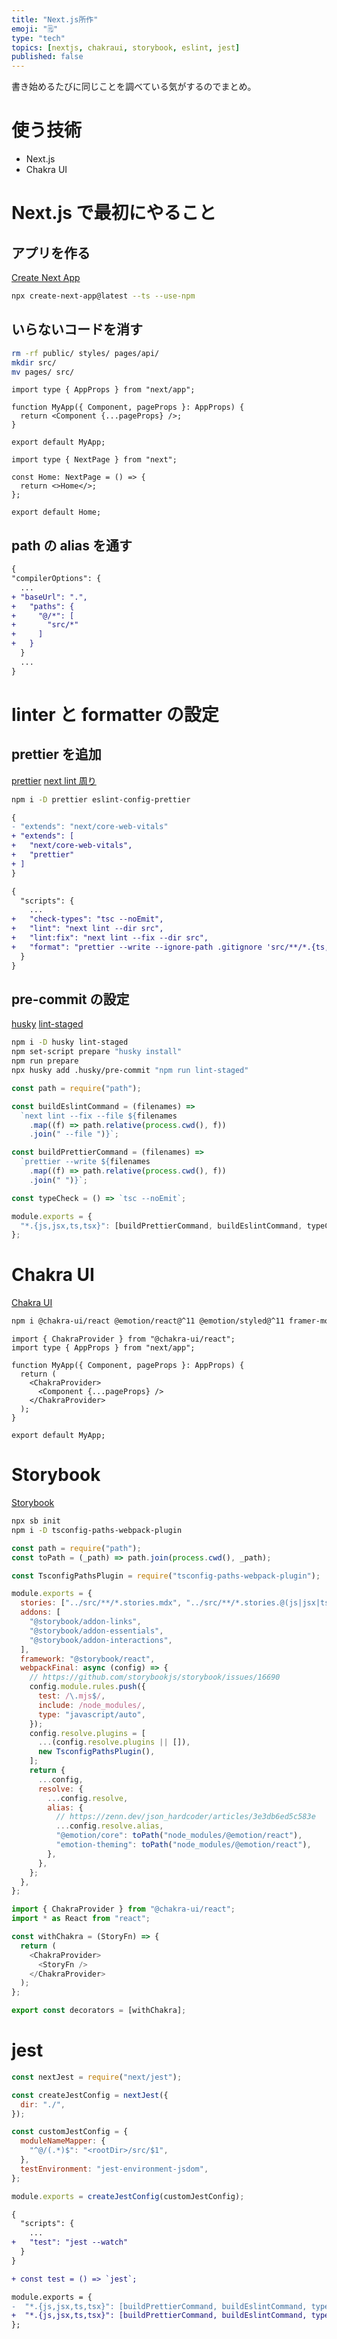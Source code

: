 ```yaml
---
title: "Next.js所作"
emoji: "🗒"
type: "tech"
topics: [nextjs, chakraui, storybook, eslint, jest]
published: false
---
```


書き始めるたびに同じことを調べている気がするのでまとめ。

# 使う技術

- Next.js
- Chakra UI

# Next.js で最初にやること

## アプリを作る

[Create Next App](https://nextjs.org/docs/api-reference/create-next-app)

```sh
npx create-next-app@latest --ts --use-npm
```

## いらないコードを消す

```sh
rm -rf public/ styles/ pages/api/
mkdir src/
mv pages/ src/
```

```ts:src/pages/_app.tsx
import type { AppProps } from "next/app";

function MyApp({ Component, pageProps }: AppProps) {
  return <Component {...pageProps} />;
}

export default MyApp;
```

```ts:src/pages/index.tsx
import type { NextPage } from "next";

const Home: NextPage = () => {
  return <>Home</>;
};

export default Home;
```

## path の alias を通す

```diff json:tsconfig.json
{
"compilerOptions": {
  ...
+ "baseUrl": ".",
+   "paths": {
+     "@/*": [
+       "src/*"
+     ]
+   }
  }
  ...
}
```

# linter と formatter の設定

## prettier を追加

[prettier](https://www.npmjs.com/package/prettier)
[next lint 周り](https://nextjs.org/docs/basic-features/eslint)

```sh
npm i -D prettier eslint-config-prettier
```

```diff json:.eslintrc.json
{
- "extends": "next/core-web-vitals"
+ "extends": [
+   "next/core-web-vitals",
+   "prettier"
+ ]
}
```

```diff json:package.json
{
  "scripts": {
    ...
+   "check-types": "tsc --noEmit",
+   "lint": "next lint --dir src",
+   "lint:fix": "next lint --fix --dir src",
+   "format": "prettier --write --ignore-path .gitignore 'src/**/*.{ts,tsx,json}'"
  }
}
```

## pre-commit の設定

[husky](https://www.npmjs.com/package/husky)
[lint-staged](https://github.com/okonet/lint-staged)

```sh
npm i -D husky lint-staged
npm set-script prepare "husky install"
npm run prepare
npx husky add .husky/pre-commit "npm run lint-staged"
```

```js:.lintstagedrc.js
const path = require("path");

const buildEslintCommand = (filenames) =>
  `next lint --fix --file ${filenames
    .map((f) => path.relative(process.cwd(), f))
    .join(" --file ")}`;

const buildPrettierCommand = (filenames) =>
  `prettier --write ${filenames
    .map((f) => path.relative(process.cwd(), f))
    .join(" ")}`;

const typeCheck = () => `tsc --noEmit`;

module.exports = {
  "*.{js,jsx,ts,tsx}": [buildPrettierCommand, buildEslintCommand, typeCheck],
};
```

# Chakra UI

[Chakra UI](https://chakra-ui.com/guides/getting-started/nextjs-guide)

```sh
npm i @chakra-ui/react @emotion/react@^11 @emotion/styled@^11 framer-motion@^6
```

```js: src/pages/_app.tsx
import { ChakraProvider } from "@chakra-ui/react";
import type { AppProps } from "next/app";

function MyApp({ Component, pageProps }: AppProps) {
  return (
    <ChakraProvider>
      <Component {...pageProps} />
    </ChakraProvider>
  );
}

export default MyApp;
```

# Storybook

[Storybook](https://storybook.js.org/)

```sh
npx sb init
npm i -D tsconfig-paths-webpack-plugin
```

```js:main.js
const path = require("path");
const toPath = (_path) => path.join(process.cwd(), _path);

const TsconfigPathsPlugin = require("tsconfig-paths-webpack-plugin");

module.exports = {
  stories: ["../src/**/*.stories.mdx", "../src/**/*.stories.@(js|jsx|ts|tsx)"],
  addons: [
    "@storybook/addon-links",
    "@storybook/addon-essentials",
    "@storybook/addon-interactions",
  ],
  framework: "@storybook/react",
  webpackFinal: async (config) => {
    // https://github.com/storybookjs/storybook/issues/16690
    config.module.rules.push({
      test: /\.mjs$/,
      include: /node_modules/,
      type: "javascript/auto",
    });
    config.resolve.plugins = [
      ...(config.resolve.plugins || []),
      new TsconfigPathsPlugin(),
    ];
    return {
      ...config,
      resolve: {
        ...config.resolve,
        alias: {
          // https://zenn.dev/json_hardcoder/articles/3e3db6ed5c583e
          ...config.resolve.alias,
          "@emotion/core": toPath("node_modules/@emotion/react"),
          "emotion-theming": toPath("node_modules/@emotion/react"),
        },
      },
    };
  },
};
```

```js:preview.js
import { ChakraProvider } from "@chakra-ui/react";
import * as React from "react";

const withChakra = (StoryFn) => {
  return (
    <ChakraProvider>
      <StoryFn />
    </ChakraProvider>
  );
};

export const decorators = [withChakra];
```

# jest

```js:jest.config.js
const nextJest = require("next/jest");

const createJestConfig = nextJest({
  dir: "./",
});

const customJestConfig = {
  moduleNameMapper: {
    "^@/(.*)$": "<rootDir>/src/$1",
  },
  testEnvironment: "jest-environment-jsdom",
};

module.exports = createJestConfig(customJestConfig);
```

```diff json:package.json
{
  "scripts": {
    ...
+   "test": "jest --watch"
  }
}
```

```diff js:.lintstagedrc.js
+ const test = () => `jest`;

module.exports = {
-  "*.{js,jsx,ts,tsx}": [buildPrettierCommand, buildEslintCommand, typeCheck],
+  "*.{js,jsx,ts,tsx}": [buildPrettierCommand, buildEslintCommand, typeCheck, test],
};
```
